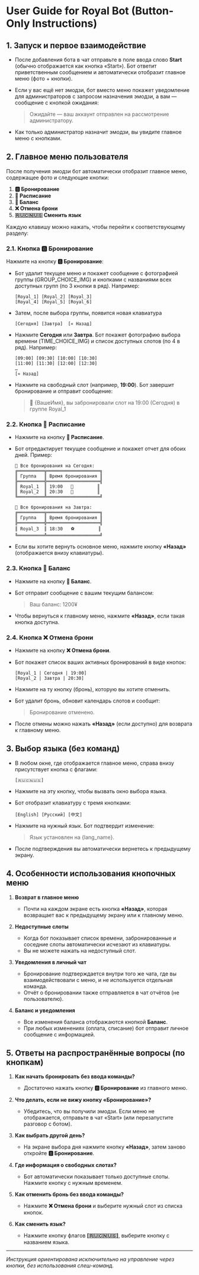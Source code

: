 # User Guide for Royal Bot (Button-Only Instructions)

## 1. Запуск и первое взаимодействие

* После добавления бота в чат отправьте в поле ввода слово **Start** (обычно отображается как кнопка «Start»). Бот ответит приветственным сообщением и автоматически отобразит главное меню (фото + кнопки).
* Если у вас ещё нет эмодзи, бот вместо меню покажет уведомление для администраторов с запросом назначения эмодзи, а вам — сообщение с кнопкой ожидания:

  > Ожидайте — ваш аккаунт отправлен на рассмотрение администратору.
* Как только администратор назначит эмодзи, вы увидите главное меню с кнопками.

## 2. Главное меню пользователя

После получения эмодзи бот автоматически отобразит главное меню, содержащее фото и следующие кнопки:

1. **🅱️ Бронирование**
2. **📆 Расписание**
3. **🧧 Баланс**
4. **❌ Отмена брони**
5. **🇷🇺🇨🇳🇺🇸 Сменить язык**

Каждую клавишу можно нажать, чтобы перейти к соответствующему разделу:

### 2.1. Кнопка 🅱️ Бронирование

Нажмите на кнопку **🅱️ Бронирование**:

* Бот удалит текущее меню и покажет сообщение с фотографией группы (GROUP\_CHOICE\_IMG) и кнопками с названиями всех доступных групп (по 3 кнопки в ряд). Например:

  ```
  [Royal_1] [Royal_2] [Royal_3]
  [Royal_4] [Royal_5] [Royal_6]
  ```
* Затем, после выбора группы, появится новая клавиатура

  ```
  [Сегодня] [Завтра]  [« Назад]
  ```
* Нажмите **Сегодня** или **Завтра**. Бот покажет фотографию выбора времени (TIME\_CHOICE\_IMG) и список доступных слотов (по 4 в ряд). Например:

  ```
  [09:00] [09:30] [10:00] [10:30]
  [11:00] [11:30] [12:00] [12:30]
  …
  [« Назад]
  ```
* Нажмите на свободный слот (например, **19:00**). Бот завершит бронирование и отправит сообщение:

  > 🎉 {ВашеИмя}, вы забронировали слот на 19:00 (Сегодня) в группе Royal\_1

### 2.2. Кнопка 📆 Расписание

* Нажмите на кнопку **📆 Расписание**.
* Бот отредактирует текущее сообщение и покажет отчет для обоих дней. Пример:

  ```
  📅 Все бронирования на Сегодня:
  ╔══════════╦════════════════════╗
  ║ Группа   ║ Время бронирования ║
  ╠══════════╬════════════════════╣
  ║ Royal_1  ║ 19:00   🏀         ║
  ║ Royal_2  ║ 20:30   🏈         ║
  ╚══════════╩════════════════════╝

  📅 Все бронирования на Завтра:
  ╔══════════╦════════════════════╗
  ║ Группа   ║ Время бронирования ║
  ╠══════════╬════════════════════╣
  ║ Royal_3  ║ 18:30   ⚽️         ║
  ╚══════════╩════════════════════╝
  ```
* Если вы хотите вернуть основное меню, нажмите кнопку **«Назад»** (отображается внизу клавиатуры).

### 2.3. Кнопка 🧧 Баланс

* Нажмите на кнопку **🧧 Баланс**.
* Бот отправит сообщение с вашим текущим балансом:

  > Ваш баланс: 1200¥
* Чтобы вернуться к главному меню, нажмите **«Назад»**, если такая кнопка доступна.

### 2.4. Кнопка ❌ Отмена брони

* Нажмите на кнопку **❌ Отмена брони**.
* Бот покажет список ваших активных бронирований в виде кнопок:

  ```
  [Royal_1 | Сегодня | 19:00]
  [Royal_2 | Завтра | 20:30]
  ```
* Нажмите на ту кнопку (бронь), которую вы хотите отменить.
* Бот удалит бронь, обновит календарь слотов и сообщит:

  > Бронирование отменено.
* После отмены можно нажать **«Назад»** (если доступно) для возврата к главному меню.

## 3. Выбор языка (без команд)

* В любом окне, где отображается главное меню, справа внизу присутствует кнопка с флагами:

  ```
  [🇷🇺🇨🇳🇺🇸]
  ```
* Нажмите на эту кнопку, чтобы вызвать окно выбора языка.
* Бот отобразит клавиатуру с тремя кнопками:

  ```
  [English] [Русский] [中文]
  ```
* Нажмите на нужный язык. Бот подтвердит изменение:

  > Язык установлен на {lang\_name}.
* После подтверждения вы автоматически вернетесь к предыдущему экрану.

## 4. Особенности использования кнопочных меню

1. **Возврат в главное меню**

   * Почти на каждом экране есть кнопка **«Назад»**, которая возвращает вас к предыдущему экрану или к главному меню.
2. **Недоступные слоты**

   * Когда бот показывает список времени, забронированные и соседние слоты автоматически исчезают из клавиатуры.
   * Вы не можете нажать на недоступный слот.
3. **Уведомления в личный чат**

   * Бронирование подтверждается внутри того же чата, где вы взаимодействовали с меню, и не используется отдельная команда.
   * Отчёт о бронировании также отправляется в чат отчётов (не пользователю).
4. **Баланс и уведомления**

   * Все изменения баланса отображаются кнопкой **Баланс**.
   * При любых изменениях (оплата, списание) бот отправит личное сообщение с информацией.

## 5. Ответы на распространённые вопросы (по кнопкам)

1. **Как начать бронировать без ввода команды?**

   * Достаточно нажать кнопку **🅱️ Бронирование** из главного меню.
2. **Что делать, если не вижу кнопку «Бронирование»?**

   * Убедитесь, что вы получили эмодзи. Если меню не отображается, отправьте в чат «Start» (или перезапустите разговор с ботом).
3. **Как выбрать другой день?**

   * На экране выбора дня нажмите кнопку **«Назад»**, затем заново откройте **🅱️ Бронирование**.
4. **Где информация о свободных слотах?**

   * Бот автоматически показывает только доступные слоты. Нажмите кнопку с нужным временем.
5. **Как отменить бронь без ввода команды?**

   * Нажмите **❌ Отмена брони** и выберите нужный слот из списка кнопок.
6. **Как сменить язык?**

   * Нажмите кнопку флагов **\[🇷🇺🇨🇳🇺🇸]**, выберите кнопку с названием языка.

---

*Инструкция ориентирована исключительно на управление через кнопки, без использования слеш-команд.*
